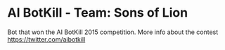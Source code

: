 # AI BotKill - Team: Sons of Lion
Bot that won the AI BotKill 2015 competition. More info about the contest https://twitter.com/aibotkill
